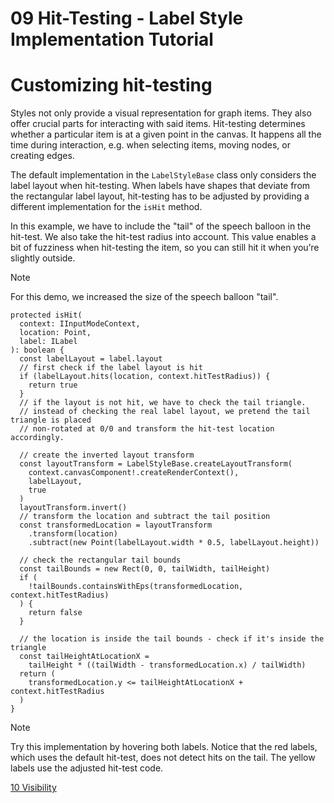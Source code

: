 <!--
 //////////////////////////////////////////////////////////////////////////////
 // @license
 // This file is part of yFiles for HTML 2.6.
 // Use is subject to license terms.
 //
 // Copyright (c) 2000-2023 by yWorks GmbH, Vor dem Kreuzberg 28,
 // 72070 Tuebingen, Germany. All rights reserved.
 //
 //////////////////////////////////////////////////////////////////////////////
-->
# 09 Hit-Testing - Label Style Implementation Tutorial

# Customizing hit-testing

Styles not only provide a visual representation for graph items. They also offer crucial parts for interacting with said items. Hit-testing determines whether a particular item is at a given point in the canvas. It happens all the time during interaction, e.g. when selecting items, moving nodes, or creating edges.

The default implementation in the `LabelStyleBase` class only considers the label layout when hit-testing. When labels have shapes that deviate from the rectangular label layout, hit-testing has to be adjusted by providing a different implementation for the `isHit` method.

In this example, we have to include the "tail" of the speech balloon in the hit-test. We also take the hit-test radius into account. This value enables a bit of fuzziness when hit-testing the item, so you can still hit it when you’re slightly outside.

Note

For this demo, we increased the size of the speech balloon "tail".

```
protected isHit(
  context: IInputModeContext,
  location: Point,
  label: ILabel
): boolean {
  const labelLayout = label.layout
  // first check if the label layout is hit
  if (labelLayout.hits(location, context.hitTestRadius)) {
    return true
  }
  // if the layout is not hit, we have to check the tail triangle.
  // instead of checking the real label layout, we pretend the tail triangle is placed
  // non-rotated at 0/0 and transform the hit-test location accordingly.

  // create the inverted layout transform
  const layoutTransform = LabelStyleBase.createLayoutTransform(
    context.canvasComponent!.createRenderContext(),
    labelLayout,
    true
  )
  layoutTransform.invert()
  // transform the location and subtract the tail position
  const transformedLocation = layoutTransform
    .transform(location)
    .subtract(new Point(labelLayout.width * 0.5, labelLayout.height))

  // check the rectangular tail bounds
  const tailBounds = new Rect(0, 0, tailWidth, tailHeight)
  if (
    !tailBounds.containsWithEps(transformedLocation, context.hitTestRadius)
  ) {
    return false
  }

  // the location is inside the tail bounds - check if it's inside the triangle
  const tailHeightAtLocationX =
    tailHeight * ((tailWidth - transformedLocation.x) / tailWidth)
  return (
    transformedLocation.y <= tailHeightAtLocationX + context.hitTestRadius
  )
}
```

Note

Try this implementation by hovering both labels. Notice that the red labels, which uses the default hit-test, does not detect hits on the tail. The yellow labels use the adjusted hit-test code.

[10 Visibility](../../tutorial-style-implementation-label/10-visibility/index.html)
